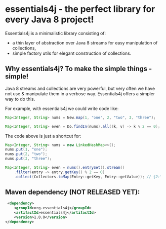 # essentials4j - the perfect library for every Java 8 project!

Essentials4j is a minimalistic library consisting of:
 - a thin layer of abstraction over Java 8 streams for easy manipulation of collections,
 - simple factory utils for elegant construction of collections.

## Why essentials4j? To make the simple things - simple!

Java 8 streams and collections are very powerful, but very often we have not use & manipulate them in a verbose way. Essentials4j offers a simpler way to do this.

For example, with essentials4j we could write code like:

```java
Map<Integer, String> nums = New.map(1, "one", 2, "two", 3, "three");

Map<Integer, String> even = Do.findIn(nums).all((k, v) -> k % 2 == 0); // {2:"two"}
```

The code above is just a shortcut for:

```java
Map<Integer, String> nums = new LinkedHashMap<>();
nums.put(1, "one");
nums.put(2, "two");
nums.put(3, "three");

Map<Integer, String> even = nums().entrySet().stream()
    .filter(entry -> entry.getKey() % 2 == 0)
    .collect(Collectors.toMap(Entry::getKey, Entry::getValue)); // {2:"two"}
```

## Maven dependency (NOT RELEASED YET):

```xml
 <dependency>
    <groupId>org.essentials4j</groupId>
    <artifactId>essentials4j</artifactId>
    <version>1.0.0</version>
</dependency>
```
